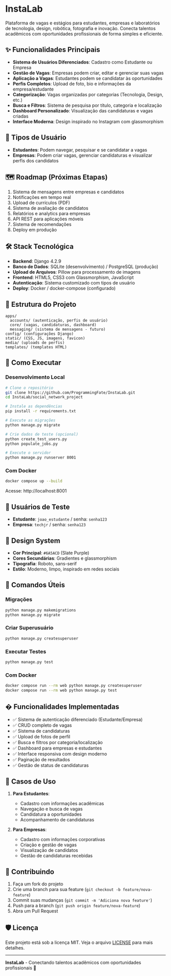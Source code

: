 # InstaLab

Plataforma de vagas e estágios para estudantes, empresas e laboratórios de tecnologia, design, robótica, fotografia e inovação. Conecta talentos acadêmicos com oportunidades profissionais de forma simples e eficiente.

## ✨ Funcionalidades Principais

- **Sistema de Usuários Diferenciados**: Cadastro como Estudante ou Empresa
- **Gestão de Vagas**: Empresas podem criar, editar e gerenciar suas vagas
- **Aplicação a Vagas**: Estudantes podem se candidatar às oportunidades
- **Perfis Completos**: Upload de foto, bio e informações da empresa/estudante
- **Categorização**: Vagas organizadas por categorias (Tecnologia, Design, etc.)
- **Busca e Filtros**: Sistema de pesquisa por título, categoria e localização
- **Dashboard Personalizado**: Visualização das candidaturas e vagas criadas
- **Interface Moderna**: Design inspirado no Instagram com glassmorphism

## 🎯 Tipos de Usuário

- **Estudantes**: Podem navegar, pesquisar e se candidatar a vagas
- **Empresas**: Podem criar vagas, gerenciar candidaturas e visualizar perfis dos candidatos

## 🗺️ Roadmap (Próximas Etapas)

1. Sistema de mensagens entre empresas e candidatos
2. Notificações em tempo real
3. Upload de currículos (PDF)
4. Sistema de avaliação de candidatos
5. Relatórios e analytics para empresas
6. API REST para aplicações móveis
7. Sistema de recomendações
8. Deploy em produção

## 🛠️ Stack Tecnológica

- **Backend**: Django 4.2.9
- **Banco de Dados**: SQLite (desenvolvimento) / PostgreSQL (produção)
- **Upload de Arquivos**: Pillow para processamento de imagens
- **Frontend**: HTML5, CSS3 com Glassmorphism, JavaScript
- **Autenticação**: Sistema customizado com tipos de usuário
- **Deploy**: Docker / docker-compose (configurado)

## 📂 Estrutura do Projeto

```
apps/
  accounts/ (autenticação, perfis de usuário)
  core/ (vagas, candidaturas, dashboard)
  messaging/ (sistema de mensagens - futuro)
config/ (configurações Django)
static/ (CSS, JS, imagens, favicon)
media/ (uploads de perfis)
templates/ (templates HTML)
```

## 🚀 Como Executar

### Desenvolvimento Local

```bash
# Clone o repositório
git clone https://github.com/ProgrammingFate/InstaLab.git
cd InstaLab/social_network_project

# Instale as dependências
pip install -r requirements.txt

# Execute as migrações
python manage.py migrate

# Crie dados de teste (opcional)
python create_test_users.py
python populate_jobs.py

# Execute o servidor
python manage.py runserver 8001
```

### Com Docker

```bash
docker compose up --build
```

Acesse: http://localhost:8001

## 👤 Usuários de Teste

- **Estudante**: `joao_estudante` / senha: `senha123`
- **Empresa**: `techjr` / senha: `senha123`

## 🎨 Design System

- **Cor Principal**: `#6A5ACD` (Slate Purple)
- **Cores Secundárias**: Gradientes e glassmorphism
- **Tipografia**: Roboto, sans-serif
- **Estilo**: Moderno, limpo, inspirado em redes sociais

## 🔧 Comandos Úteis

### Migrações
```bash
python manage.py makemigrations
python manage.py migrate
```

### Criar Superusuário
```bash
python manage.py createsuperuser
```

### Executar Testes
```bash
python manage.py test
```

### Com Docker
```bash
docker compose run --rm web python manage.py createsuperuser
docker compose run --rm web python manage.py test
```

## � Funcionalidades Implementadas

- ✅ Sistema de autenticação diferenciado (Estudante/Empresa)
- ✅ CRUD completo de vagas
- ✅ Sistema de candidaturas
- ✅ Upload de fotos de perfil
- ✅ Busca e filtros por categoria/localização
- ✅ Dashboard para empresas e estudantes
- ✅ Interface responsiva com design moderno
- ✅ Paginação de resultados
- ✅ Gestão de status de candidaturas

## 🎯 Casos de Uso

1. **Para Estudantes**:
   - Cadastro com informações acadêmicas
   - Navegação e busca de vagas
   - Candidatura a oportunidades
   - Acompanhamento de candidaturas

2. **Para Empresas**:
   - Cadastro com informações corporativas
   - Criação e gestão de vagas
   - Visualização de candidatos
   - Gestão de candidaturas recebidas

## 🤝 Contribuindo

1. Faça um fork do projeto
2. Crie uma branch para sua feature (`git checkout -b feature/nova-feature`)
3. Commit suas mudanças (`git commit -m 'Adiciona nova feature'`)
4. Push para a branch (`git push origin feature/nova-feature`)
5. Abra um Pull Request

## 🛡️ Licença

Este projeto está sob a licença MIT. Veja o arquivo [LICENSE](LICENSE) para mais detalhes.

---

**InstaLab** - Conectando talentos acadêmicos com oportunidades profissionais 🚀